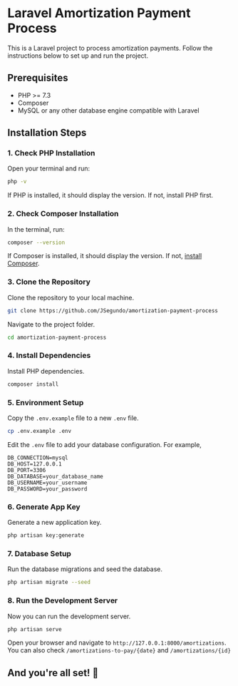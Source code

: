 # Laravel Amortization Payment Process

This is a Laravel project to process amortization payments. Follow the instructions below to set up and run the project.

## Prerequisites

-   PHP >= 7.3
-   Composer
-   MySQL or any other database engine compatible with Laravel

## Installation Steps

### 1. Check PHP Installation

Open your terminal and run:

```bash
php -v
```

If PHP is installed, it should display the version. If not, install PHP first.

### 2. Check Composer Installation

In the terminal, run:

```bash
composer --version
```

If Composer is installed, it should display the version. If not, [install Composer](https://getcomposer.org/doc/00-intro.md).

### 3. Clone the Repository

Clone the repository to your local machine.

```bash
git clone https://github.com/JSegundo/amortization-payment-process
```

Navigate to the project folder.

```bash
cd amortization-payment-process
```

### 4. Install Dependencies

Install PHP dependencies.

```bash
composer install
```

### 5. Environment Setup

Copy the `.env.example` file to a new `.env` file.

```bash
cp .env.example .env
```

Edit the `.env` file to add your database configuration. For example,

```env
DB_CONNECTION=mysql
DB_HOST=127.0.0.1
DB_PORT=3306
DB_DATABASE=your_database_name
DB_USERNAME=your_username
DB_PASSWORD=your_password
```

### 6. Generate App Key

Generate a new application key.

```bash
php artisan key:generate
```

### 7. Database Setup

Run the database migrations and seed the database.

```bash
php artisan migrate --seed
```

### 8. Run the Development Server

Now you can run the development server.

```bash
php artisan serve
```

Open your browser and navigate to `http://127.0.0.1:8000/amortizations`.
You can also check `/amortizations-to-pay/{date}` and `/amortizations/{id}`

## And you're all set! 🎉
